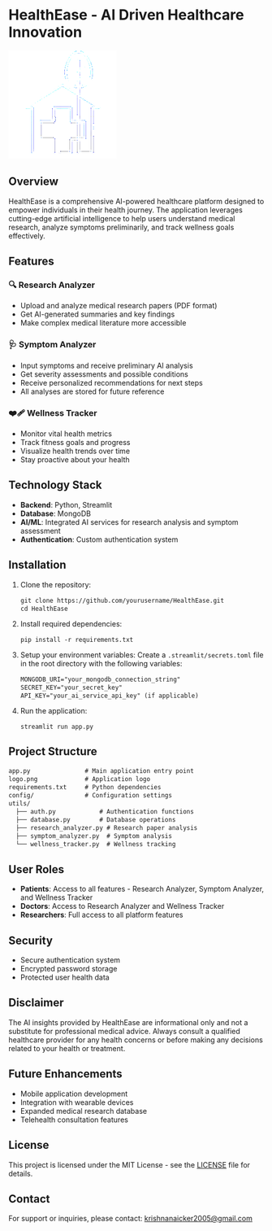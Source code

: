 # HealthEase - AI Driven Healthcare Innovation

![HealthEase Logo](logo.png)

## Overview

HealthEase is a comprehensive AI-powered healthcare platform designed to empower individuals in their health journey. The application leverages cutting-edge artificial intelligence to help users understand medical research, analyze symptoms preliminarily, and track wellness goals effectively.

## Features

### 🔍 Research Analyzer
- Upload and analyze medical research papers (PDF format)
- Get AI-generated summaries and key findings
- Make complex medical literature more accessible

### 🩺 Symptom Analyzer
- Input symptoms and receive preliminary AI analysis
- Get severity assessments and possible conditions
- Receive personalized recommendations for next steps
- All analyses are stored for future reference

### ❤️‍🩹 Wellness Tracker
- Monitor vital health metrics
- Track fitness goals and progress
- Visualize health trends over time
- Stay proactive about your health

## Technology Stack

- **Backend**: Python, Streamlit
- **Database**: MongoDB
- **AI/ML**: Integrated AI services for research analysis and symptom assessment
- **Authentication**: Custom authentication system

## Installation

1. Clone the repository:
   ```
   git clone https://github.com/yourusername/HealthEase.git
   cd HealthEase
   ```

2. Install required dependencies:
   ```
   pip install -r requirements.txt
   ```

3. Setup your environment variables:
   Create a `.streamlit/secrets.toml` file in the root directory with the following variables:
   ```
   MONGODB_URI="your_mongodb_connection_string"
   SECRET_KEY="your_secret_key"
   API_KEY="your_ai_service_api_key" (if applicable)
   ```

4. Run the application:
   ```
   streamlit run app.py
   ```

## Project Structure

```
app.py               # Main application entry point
logo.png             # Application logo
requirements.txt     # Python dependencies
config/              # Configuration settings
utils/
  ├── auth.py            # Authentication functions
  ├── database.py        # Database operations
  ├── research_analyzer.py # Research paper analysis
  ├── symptom_analyzer.py  # Symptom analysis
  └── wellness_tracker.py  # Wellness tracking
```

## User Roles

- **Patients**: Access to all features - Research Analyzer, Symptom Analyzer, and Wellness Tracker
- **Doctors**: Access to Research Analyzer and Wellness Tracker
- **Researchers**: Full access to all platform features

## Security

- Secure authentication system
- Encrypted password storage
- Protected user health data

## Disclaimer

The AI insights provided by HealthEase are informational only and not a substitute for professional medical advice. Always consult a qualified healthcare provider for any health concerns or before making any decisions related to your health or treatment.

## Future Enhancements

- Mobile application development
- Integration with wearable devices
- Expanded medical research database
- Telehealth consultation features

## License

This project is licensed under the MIT License - see the [LICENSE](LICENSE) file for details.

## Contact

For support or inquiries, please contact: krishnanaicker2005@gmail.com